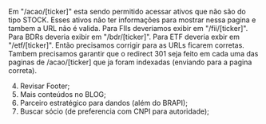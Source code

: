 Em "/acao/[ticker]" esta sendo permitido acessar ativos que não são do tipo STOCK. Esses ativos não ter informações para mostrar nessa pagina e tambem a URL não é valida.
Para FIIs deveriamos exibir em "/fii/[ticker]". Para BDRs deveria exibir em "/bdr/[ticker]". Para ETF deveria exbir em "/etf/[ticker]".
Então precisamos corrigir para as URLs ficarem corretas. Tambem precisamos garantir que o redirect 301 seja feito em cada uma das paginas de /acao/[ticker] que ja foram indexadas (enviando para a pagina correta).



4.  Revisar Footer;
5.  Mais conteúdos no BLOG;
6.  Parceiro estratégico para dandos (além do BRAPI);
7.  Buscar sócio (de preferencia com CNPI para autoridade);
